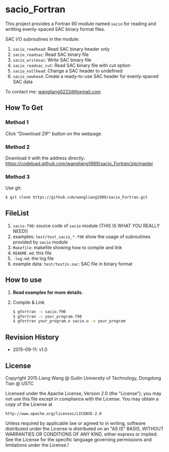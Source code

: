 # sacio_Fortran

This project provides a Fortran 90 module named `sacio` for reading and writting evenly-spaced SAC binary format files.

SAC I/O subroutines in the module:

1. `sacio_readhead`: Read SAC binary header only
2. `sacio_readsac`: Read SAC binary file
3. `sacio_writesac`: Write SAC binary file
4. `sacio_readsac_cut`: Read SAC binary file with cut option
5. `sacio_nullhead`: Change a SAC header to undefined
6. `sacio_newhead`: Create a ready-to-use SAC header for evenly-spaced SAC data

To contact me: wangliang0222@foxmail.com

## How To Get

### Method 1

Click "Download ZIP" button on the webpage.

### Method 2

Download it with the address directly:
https://codeload.github.com/wangliang1989/sacio_Fortran/zip/master

### Method 3

Use git:

~~~bash
$ git clone https://github.com/wangliang1989/sacio_Fortran.git
~~~

## FileList

1. `sacio.f90`: source code of `sacio` module (THIS IS WHAT YOU REALLY NEED!)
2. examples: `test/test_sacio_*.f90` show the usage of subroutines provided by `sacio` module
3. `Makefile`: makefile showing how to compile and link
4. `README.md`: this file
5. `.log.md`: the log file
6. example data: `test/testin.sac`: SAC file in binary format

## How to use

1. **Read examples for more details.**

2. Compile & Link

   ~~~bash
   $ gfortran -c sacio.f90
   $ gfortran -c your_program.f90
   $ gfortran your_program.o sacio.o -o your_program
   ~~~

## Revision History

- 2015-09-11: v1.0

## License

Copyright  2015 Liang Wang @ Guilin University of Technology, Dongdong Tian @ USTC

Licensed under the Apache License, Version 2.0 (the "License");
you may not use this file except in compliance with the License.
You may obtain a copy of the License at

    http://www.apache.org/licenses/LICENSE-2.0

Unless required by applicable law or agreed to in writing, software
distributed under the License is distributed on an "AS IS" BASIS,
WITHOUT WARRANTIES OR CONDITIONS OF ANY KIND, either express or implied.
See the License for the specific language governing permissions and
limitations under the License.!
